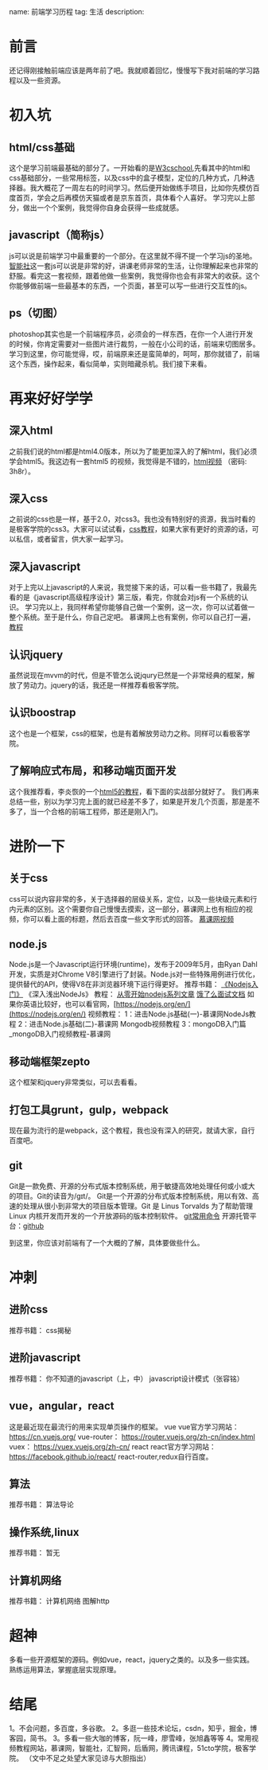 name: 前端学习历程
tag: 生活
description: 


# 前言
还记得刚接触前端应该是两年前了吧。我就顺着回忆，慢慢写下我对前端的学习路程以及一些资源。
# 初入坑
## html/css基础
这个是学习前端最基础的部分了。一开始看的是[W3cschool](http://www.w3school.com.cn/),先看其中的html和css基础部分，一些常用标签，以及css中的盒子模型，定位的几种方式，几种选择器。我大概花了一周左右的时间学习。然后便开始做练手项目，比如你先模仿百度首页，学会之后再模仿天猫或者是京东首页，具体看个人喜好。
学习完以上部分，做出一个个案例，我觉得你自身会获得一些成就感。
## javascript（简称js）
js可以说是前端学习中最重要的一个部分。在这里就不得不提一个学习js的圣地。[智能社](http://www.zhinengshe.com/video.html)这一套js可以说是非常的好，讲课老师非常的生活，让你理解起来也非常的舒服。看完这一套视频，跟着他做一些案例，我觉得你也会有非常大的收获。这个你能够做前端一些最基本的东西，一个页面，甚至可以写一些进行交互性的js。
## ps（切图）
photoshop其实也是一个前端程序员，必须会的一样东西，在你一个人进行开发的时候，你肯定需要对一些图片进行裁剪，一般在小公司的话，前端来切图居多。
学习到这里，你可能觉得，哎，前端原来还是蛮简单的，呵呵，那你就错了，前端这个东西，操作起来，看似简单，实则暗藏杀机。我们接下来看。

# 再来好好学学
## 深入html
之前我们说的html都是html4.0版本，所以为了能更加深入的了解html，我们必须学会html5。我这边有一套html5 的视频，我觉得是不错的，[html视频](https://pan.baidu.com/s/1kUYCkGv) （密码: 3h8r）。
## 深入css
之前说的css也是一样，基于2.0，对css3。我也没有特别好的资源，我当时看的是极客学院的css3。大家可以试试看，[css教程](http://www.jikexueyuan.com/course/966.html)，如果大家有更好的资源的话，可以私信，或者留言，供大家一起学习。
## 深入javascript
对于上完以上javascript的人来说，我觉接下来的话，可以看一些书籍了，我最先看的是《javascript高级程序设计》第三版，看完，你就会对js有一个系统的认识。
学习完以上，我同样希望你能够自己做一个案例，这一次，你可以试着做一整个系统。至于是什么，你自己定吧。
慕课网上也有案例，你可以自己打一遍，[教程](http://www.imooc.com/learn/100)
## 认识jquery
虽然说现在mvvm的时代，但是不管怎么说jqury已然是一个非常经典的框架，解放了劳动力。jquery的话，我还是一样推荐看极客学院。
## 认识boostrap
这个也是一个框架，css的框架，也是有着解放劳动力之称。同样可以看极客学院。
## 了解响应式布局，和移动端页面开发
这个我推荐看，李炎恢的一个[html5的教程](http://class.qq.com/class/11399.html)，看下面的实战部分就好了。
我们再来总结一些，别以为学习完上面的就已经差不多了，如果是开发几个页面，那是差不多了，当一个合格的前端工程师，那还是刚入门。
# 进阶一下
## 关于css
css可以说内容非常的多，关于选择器的层级关系，定位，以及一些块级元素和行内元素的区别。这个需要你自己慢慢去摸索，这一部分，慕课网上也有相应的视频，你可以看上面的标题，然后去百度一些文字形式的回答。
[慕课网视频](http://www.imooc.com/course/list?c=html&type=1)
## node.js
Node.js是一个Javascript运行环境(runtime)，发布于2009年5月，由Ryan Dahl开发，实质是对Chrome V8引擎进行了封装。Node.js对一些特殊用例进行优化，提供替代的API，使得V8在非浏览器环境下运行得更好。
推荐书籍：
[《Nodejs入门》](https://www.nodebeginner.org/index-zh-cn.html)
《深入浅出NodeJs》
教程：
[从零开始nodejs系列文章](http://blog.fens.me/series-nodejs/)
[饿了么面试文档](https://github.com/ElemeFE/node-interview)
如果你英语比较好，也可以看官网，[https://nodejs.org/en/](https://nodejs.org/en/)
视频教程：
1：进击Node.js基础(一)-慕课网NodeJs教程
2：进击Node.js基础(二)-慕课网
Mongodb视频教程
3：mongoDB入门篇_mongoDB入门视频教程-慕课网
## 移动端框架zepto
这个框架和jquery非常类似，可以去看看。
## 打包工具grunt，gulp，webpack
现在最为流行的是webpack，这个教程，我也没有深入的研究，就请大家，自行百度吧。
## git
Git是一款免费、开源的分布式版本控制系统，用于敏捷高效地处理任何或小或大的项目。Git的读音为/gɪt/。 Git是一个开源的分布式版本控制系统，用以有效、高速的处理从很小到非常大的项目版本管理。Git 是 Linus Torvalds 为了帮助管理 Linux 内核开发而开发的一个开放源码的版本控制软件。
[git常用命令](http://www.cnblogs.com/cspku/articles/Git_cmds.html)
开源托管平台：[github](https://github.com/)

到这里，你应该对前端有了一个大概的了解，具体要做些什么。
# 冲刺
## 进阶css
推荐书籍：
css揭秘
## 进阶javascript
推荐书籍：
你不知道的javascript（上，中）
javascript设计模式（张容铭）
## vue，angular，react
这是最近现在最流行的用来实现单页操作的框架。
vue
vue官方学习网站：
https://cn.vuejs.org/
vue-router：
https://router.vuejs.org/zh-cn/index.html
vuex：
https://vuex.vuejs.org/zh-cn/
react
react官方学习网站：
https://facebook.github.io/react/
react-router,redux自行百度。
## 算法
推荐书籍：
算法导论
## 操作系统,linux
推荐书籍：
暂无
## 计算机网络
推荐书籍：
计算机网络
图解http
# 超神
多看一些开源框架的源码。例如vue，react，jquery之类的。以及多一些实践。熟练运用算法，掌握底层实现原理。

# 结尾
1。不会问题，多百度，多谷歌。
2。多逛一些技术论坛，csdn，知乎，掘金，博客园，简书。
3。多看一些大咖的博客，阮一峰，廖雪峰，张旭鑫等等
4。常用视频教程网站，慕课网，智能社，汇智网，后盾网，腾讯课程，51cto学院，极客学院。
（文中不足之处望大家见谅与大胆指出）